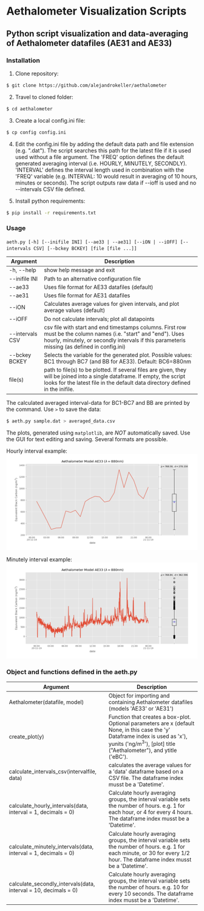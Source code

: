# Aethalometer Visualization Scripts
## Python script visualization and data-averaging of Aethalometer datafiles (AE31 and AE33)

### **Installation**
1. Clone repository:
```bash
$ git clone https://github.com/alejandrokeller/aethalometer
```
2. Travel to cloned folder:
```bash
$ cd aethalometer
```
3. Create a local config.ini file:
```bash
$ cp config config.ini
```
4. Edit the config.ini file by adding the default data path and file extension (e.g. ".dat").
The script searches this path for the latest file if it is used used without a file argument.
The 'FREQ' option defines the default generated averaging interval (i.e. HOURLY, MINUTELY, SECONDLY). 'INTERVAL' defines the interval length used in combination with the 'FREQ' variable (e.g. INTERVAL: 10 would result in averaging of 10 hours, minutes or seconds).
The script outputs raw data if --ioff is used and no --intervals CSV file defined.

5. Install python requirements:
```bash
$ pip install -r requirements.txt
```

### **Usage**

`aeth.py [-h] [--inifile INI] [--ae33 | --ae31] [--iON | --iOFF]
               [--intervals CSV] [--bckey BCKEY]
               [file [file ...]]`
               
| Argument | Description |
| --- | --- |
|-h, --help     | show help message and exit|
|--inifile INI  | Path to an alternative configuration file|
|--ae33         | Uses file format for AE33 datafiles (default)|
|--ae31         | Uses file format for AE31 datafiles|
|--iON          | Calculates average values for given intervals, and plot average values (default)|
|--iOFF         | Do not calculate intervals; plot all datapoints|
|--intervals CSV| csv file with start and end timestamps columns. First row must be the column names (i.e. "start" and "end"). Uses hourly, minutely, or secondly intervals if this parameteris missing (as defined in config.ini)|
|--bckey BCKEY  | Selects the variable for the generated plot. Possible values: BC1 through BC7 (and BB for AE33). Default: BC6=880nm|
| file(s)       | path to file(s) to be plotted. If several files are given, they will be joined into a single dataframe. If empty, the script looks for the latest file in the default data directory defined in the inifile.|  

The calculated averaged interval-data for BC1-BC7 and BB are printed by the command. Use `>` to save the data:
```bash
$ aeth.py sample.dat > averaged_data.csv
```

The plots, generated using `matplotlib`, are *NOT* automatically saved. Use the GUI for text editing and saving. Several formats are possible.

Hourly interval example:
![Aethalometer data, hourly](boxplot.png)

Minutely interval example:
![Aethalometer data, minutely](boxplot-minutes.png)

### Object and functions defined in the aeth.py

| Argument | Description |
| --- | --- |
| Aethalometer(datafile, model) | Object for importing and containing Aethalometer datafiles (models 'AE33' or 'AE31') |
| create_plot(y)                | Function that creates a box-plot. Optional parameters are x (default None, in this case the 'y' Dataframe index is used as 'x'), yunits ('ng/m$^3$'), \[plot\] title ("Aethalometer"), and ytitle ('eBC'). |
| calculate_intervals_csv(intervalfile, data)| calculates the average values for a 'data' dataframe based on a CSV file. The dataframe index musst be a 'Datetime'. |
| calculate_hourly_intervals(data, interval = 1, decimals = 0) | Calculate hourly averaging groups, the interval variable sets the number of hours. e.g. 1 for each hour, or 4 for every 4 hours. The dataframe index musst be a 'Datetime'. |
| calculate_minutely_intervals(data, interval = 1, decimals = 0) | Calculate hourly averaging groups, the interval variable sets the number of hours. e.g. 1 for each minute, or 30 for every 1/2 hour. The dataframe index musst be a 'Datetime'. |
| calculate_secondly_intervals(data, interval = 10, decimals = 0) | Calculate hourly averaging groups, the interval variable sets the number of hours. e.g. 10 for every 10 seconds. The dataframe index musst be a 'Datetime'. |
